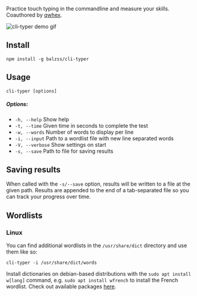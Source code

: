 Practice touch typing in the commandline and measure your skills.
Coauthored by [qwhex](https://github.com/qwhex).

![cli-typer demo gif](https://raw.githubusercontent.com/balzss/cli-typer/master/demo.gif)

## Install
```
npm install -g balzss/cli-typer
```

## Usage
```
cli-typer [options]
```
##### Options:
- `-h, --help` Show help
- `-t, --time` Given time in seconds to complete the test
- `-w, --words` Number of words to display per line
- `-i, --input` Path to a wordlist file with new line separated words
- `-V, --verbose` Show settings on start
- `-s, --save` Path to file for saving results

## Saving results

When called with the `-s/--save` option, results will be written to a file at the given path. Results are appended to the end of a tab-separated file so you can track your progress over time.

## Wordlists

### Linux
You can find additional wordlists in the `/usr/share/dict` directory and use them like so:
```
cli-typer -i /usr/share/dict/words
```

Install dictionaries on debian-based distributions with the `sudo apt install w[lang]` command, e.g. `sudo apt install wfrench` to install the French wordlist. Check out available packages [here](https://packages.debian.org/sid/wordlist).
